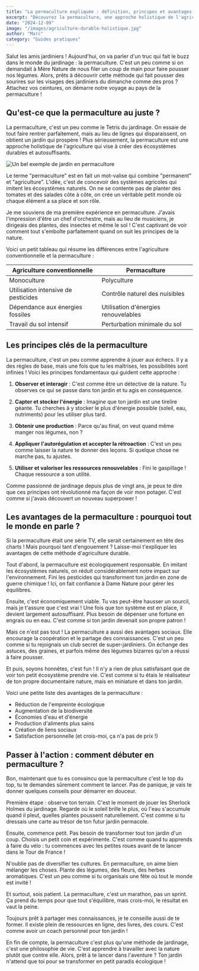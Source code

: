 ```yaml
---
title: "La permaculture expliquée : définition, principes et avantages de cette méthode d'agriculture durable"
excerpt: "Découvrez la permaculture, une approche holistique de l'agriculture qui imite les écosystèmes naturels. Un guide complet pour comprendre cette méthode de jardinage durable et ses nombreux avantages."
date: "2024-12-09"
image: "/images/agriculture-durable-holistique.jpg"
author: "Marc"
category: "Guides pratiques"
---
```


Salut les amis jardiniers ! Aujourd'hui, on va parler d'un truc qui fait le buzz dans le monde du jardinage : la permaculture. C'est un peu comme si on demandait à Mère Nature de nous filer un coup de main pour faire pousser nos légumes. Alors, prêts à découvrir cette méthode qui fait pousser des sourires sur les visages des jardiniers du dimanche comme des pros ? Attachez vos ceintures, on démarre notre voyage au pays de la permaculture !

## Qu'est-ce que la permaculture au juste ?

La permaculture, c'est un peu comme le Tetris du jardinage. On essaie de tout faire rentrer parfaitement, mais au lieu de lignes qui disparaissent, on obtient un jardin qui prospère ! Plus sérieusement, la permaculture est une approche holistique de l'agriculture qui vise à créer des écosystèmes durables et autosuffisants.

![Un bel exemple de jardin en permaculture](/images/agriculture_durable_holistique.jpg)

Le terme "permaculture" est en fait un mot-valise qui combine "permanent" et "agriculture". L'idée, c'est de concevoir des systèmes agricoles qui imitent les écosystèmes naturels. On ne se contente pas de planter des tomates et des salades côte à côte, on crée un véritable petit monde où chaque élément a sa place et son rôle.

Je me souviens de ma première expérience en permaculture. J'avais l'impression d'être un chef d'orchestre, mais au lieu de musiciens, je dirigeais des plantes, des insectes et même le sol ! C'est captivant de voir comment tout s'emboîte parfaitement quand on suit les principes de la nature.

Voici un petit tableau qui résume les différences entre l'agriculture conventionnelle et la permaculture :

| Agriculture conventionnelle | Permaculture |
|----------------------------|--------------|
| Monoculture | Polyculture |
| Utilisation intensive de pesticides | Contrôle naturel des nuisibles |
| Dépendance aux énergies fossiles | Utilisation d'énergies renouvelables |
| Travail du sol intensif | Perturbation minimale du sol |

## Les principes clés de la permaculture

La permaculture, c'est un peu comme apprendre à jouer aux échecs. Il y a des règles de base, mais une fois que tu les maîtrises, les possibilités sont infinies ! Voici les principes fondamentaux qui guident cette approche :

1. **Observer et interagir** : C'est comme être un détective de la nature. Tu observes ce qui se passe dans ton jardin et tu agis en conséquence.

2. **Capter et stocker l'énergie** : Imagine que ton jardin est une tirelire géante. Tu cherches à y stocker le plus d'énergie possible (soleil, eau, nutriments) pour les utiliser plus tard.

3. **Obtenir une production** : Parce qu'au final, on veut quand même manger nos légumes, non ?

4. **Appliquer l'autorégulation et accepter la rétroaction** : C'est un peu comme laisser la nature te donner des leçons. Si quelque chose ne marche pas, tu ajustes.

5. **Utiliser et valoriser les ressources renouvelables** : Fini le gaspillage ! Chaque ressource a son utilité.

Comme passionné de jardinage depuis plus de vingt ans, je peux te dire que ces principes ont révolutionné ma façon de voir mon potager. C'est comme si j'avais découvert un nouveau superpower !

## Les avantages de la permaculture : pourquoi tout le monde en parle ?

Si la permaculture était une série TV, elle serait certainement en tête des charts ! Mais pourquoi tant d'engouement ? Laisse-moi t'expliquer les avantages de cette méthode d'agriculture durable.

Tout d'abord, la permaculture est écologiquement responsable. En imitant les écosystèmes naturels, on réduit considérablement notre impact sur l'environnement. Fini les pesticides qui transforment ton jardin en zone de guerre chimique ! Ici, on fait confiance à Dame Nature pour gérer les équilibres.

Ensuite, c'est économiquement viable. Tu vas peut-être hausser un sourcil, mais je t'assure que c'est vrai ! Une fois que ton système est en place, il devient largement autosuffisant. Plus besoin de dépenser une fortune en engrais ou en eau. C'est comme si ton jardin devenait son propre patron !

Mais ce n'est pas tout ! La permaculture a aussi des avantages sociaux. Elle encourage la coopération et le partage des connaissances. C'est un peu comme si tu rejoignais un club secret de super-jardiniers. On échange des astuces, des graines, et parfois même des légumes bizarres qu'on a réussi à faire pousser.

Et puis, soyons honnêtes, c'est fun ! Il n'y a rien de plus satisfaisant que de voir ton petit écosystème prendre vie. C'est comme si tu étais le réalisateur de ton propre documentaire nature, mais en miniature et dans ton jardin.

Voici une petite liste des avantages de la permaculture :

- Réduction de l'empreinte écologique
- Augmentation de la biodiversité
- Économies d'eau et d'énergie
- Production d'aliments plus sains
- Création de liens sociaux
- Satisfaction personnelle (et crois-moi, ça n'a pas de prix !)

## Passer à l'action : comment débuter en permaculture ?

Bon, maintenant que tu es convaincu que la permaculture c'est le top du top, tu te demandes sûrement comment te lancer. Pas de panique, je vais te donner quelques conseils pour démarrer en douceur.

Première étape : observe ton terrain. C'est le moment de jouer les Sherlock Holmes du jardinage. Regarde où le soleil brille le plus, où l'eau s'accumule quand il pleut, quelles plantes poussent naturellement. C'est comme si tu dressais une carte au trésor de ton futur jardin permacole.

Ensuite, commence petit. Pas besoin de transformer tout ton jardin d'un coup. Choisis un petit coin et expérimente. C'est comme quand tu apprends à faire du vélo : tu commences avec les petites roues avant de te lancer dans le Tour de France !

N'oublie pas de diversifier tes cultures. En permaculture, on aime bien mélanger les choses. Plante des légumes, des fleurs, des herbes aromatiques. C'est un peu comme si tu organisais une fête où tout le monde est invité !

Et surtout, sois patient. La permaculture, c'est un marathon, pas un sprint. Ça prend du temps pour que tout s'équilibre, mais crois-moi, le résultat en vaut la peine.

Toujours prêt à partager mes connaissances, je te conseille aussi de te former. Il existe plein de ressources en ligne, des livres, des cours. C'est comme avoir un coach personnel pour ton jardin !

En fin de compte, la permaculture c'est plus qu'une méthode de jardinage, c'est une philosophie de vie. C'est apprendre à travailler avec la nature plutôt que contre elle. Alors, prêt à te lancer dans l'aventure ? Ton jardin n'attend que toi pour se transformer en petit paradis écologique !
